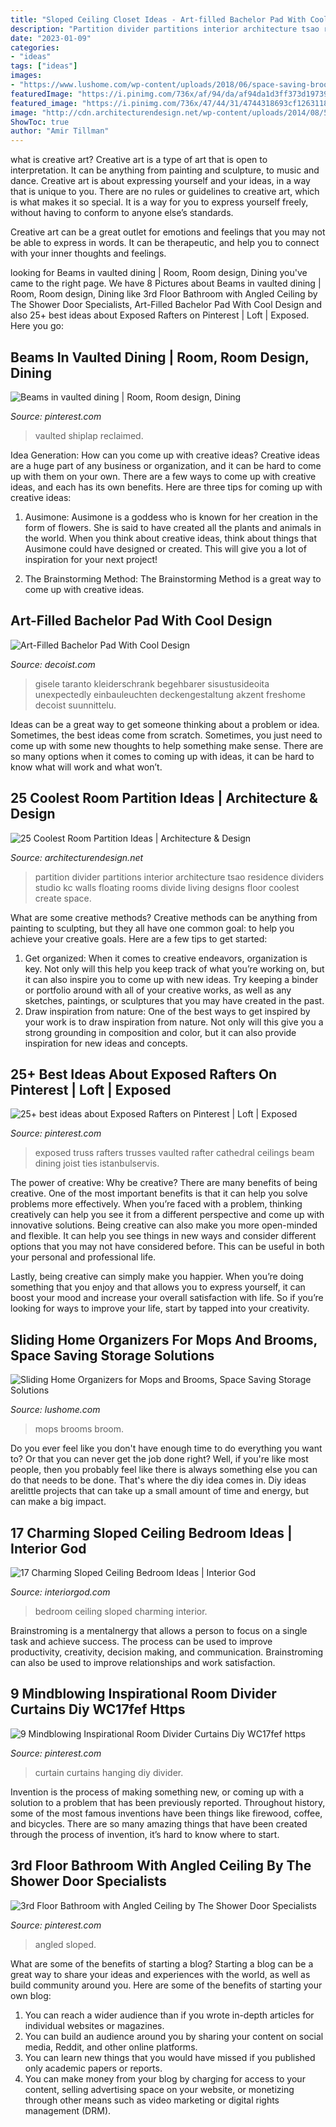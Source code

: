 ```yaml
---
title: "Sloped Ceiling Closet Ideas - Art-filled Bachelor Pad With Cool Design"
description: "Partition divider partitions interior architecture tsao residence dividers studio kc walls floating rooms divide living designs floor coolest create space"
date: "2023-01-09"
categories:
- "ideas"
tags: ["ideas"]
images:
- "https://www.lushome.com/wp-content/uploads/2018/06/space-saving-broom-storage-solutions-2-300x472.jpg"
featuredImage: "https://i.pinimg.com/736x/af/94/da/af94da1d3ff373d1973994848c06b7cd.jpg"
featured_image: "https://i.pinimg.com/736x/47/44/31/4744318693cf1263118f2cdde7507af3.jpg"
image: "http://cdn.architecturendesign.net/wp-content/uploads/2014/08/559.jpg"
ShowToc: true
author: "Amir Tillman"
---
```



what is creative art?
Creative art is a type of art that is open to interpretation. It can be anything from painting and sculpture, to music and dance. Creative art is about expressing yourself and your ideas, in a way that is unique to you.
There are no rules or guidelines to creative art, which is what makes it so special. It is a way for you to express yourself freely, without having to conform to anyone else’s standards.

Creative art can be a great outlet for emotions and feelings that you may not be able to express in words. It can be therapeutic, and help you to connect with your inner thoughts and feelings.

	

		
looking for Beams in vaulted dining | Room, Room design, Dining you've came to the right page. We have 8 Pictures about Beams in vaulted dining | Room, Room design, Dining like 3rd Floor Bathroom with Angled Ceiling by The Shower Door Specialists, Art-Filled Bachelor Pad With Cool Design and also 25+ best ideas about Exposed Rafters on Pinterest | Loft | Exposed. Here you go:
		
    
## Beams In Vaulted Dining | Room, Room Design, Dining

<img loading=lazy src="https://i.pinimg.com/736x/1b/40/14/1b4014f17de9ef62e7f68dd89f6658ab.jpg" onerror="this.onerror=null;this.src='https://tse3.mm.bing.net/th?id=OIP.KeP1GMKxIl7tR_cl1JnMXgHaJ3&amp;pid=15.1';" alt="Beams in vaulted dining | Room, Room design, Dining">

_Source: pinterest.com_

>vaulted shiplap reclaimed. 

	

Idea Generation: How can you come up with creative ideas?
Creative ideas are a huge part of any business or organization, and it can be hard to come up with them on your own. There are a few ways to come up with creative ideas, and each has its own benefits. Here are three tips for coming up with creative ideas:
1. Ausimone: Ausimone is a goddess who is known for her creation in the form of flowers. She is said to have created all the plants and animals in the world. When you think about creative ideas, think about things that Ausimone could have designed or created. This will give you a lot of inspiration for your next project!

2. The Brainstorming Method: The Brainstorming Method is a great way to come up with creative ideas.

    
## Art-Filled Bachelor Pad With Cool Design

<img loading=lazy src="https://cdn.decoist.com/wp-content/uploads/2013/12/walk-in-closet-design-idea.jpg" onerror="this.onerror=null;this.src='https://tse3.mm.bing.net/th?id=OIP.oxgXZizHRXqPR-qzDI0JwwHaLH&amp;pid=15.1';" alt="Art-Filled Bachelor Pad With Cool Design">

_Source: decoist.com_

>gisele taranto kleiderschrank begehbarer sisustusideoita unexpectedly einbauleuchten deckengestaltung akzent freshome decoist suunnittelu. 

	

Ideas can be a great way to get someone thinking about a problem or idea. Sometimes, the best ideas come from scratch. Sometimes, you just need to come up with some new thoughts to help something make sense. There are so many options when it comes to coming up with ideas, it can be hard to know what will work and what won’t.

    
## 25 Coolest Room Partition Ideas | Architecture &amp; Design

<img loading=lazy src="http://cdn.architecturendesign.net/wp-content/uploads/2014/08/559.jpg" onerror="this.onerror=null;this.src='https://tse2.mm.bing.net/th?id=OIP.ezvH4qoRj1glBCBnrbwgYgHaLH&amp;pid=15.1';" alt="25 Coolest Room Partition Ideas | Architecture &amp; Design">

_Source: architecturendesign.net_

>partition divider partitions interior architecture tsao residence dividers studio kc walls floating rooms divide living designs floor coolest create space. 

	

What are some creative methods?
Creative methods can be anything from painting to sculpting, but they all have one common goal: to help you achieve your creative goals. Here are a few tips to get started: 
1. Get organized: When it comes to creative endeavors, organization is key. Not only will this help you keep track of what you’re working on, but it can also inspire you to come up with new ideas. Try keeping a binder or portfolio around with all of your creative works, as well as any sketches, paintings, or sculptures that you may have created in the past. 
2. Draw inspiration from nature: One of the best ways to get inspired by your work is to draw inspiration from nature. Not only will this give you a strong grounding in composition and color, but it can also provide inspiration for new ideas and concepts.

    
## 25+ Best Ideas About Exposed Rafters On Pinterest | Loft | Exposed

<img loading=lazy src="https://i.pinimg.com/736x/e3/56/ec/e356ec4006c120689b8f018c061b1856.jpg" onerror="this.onerror=null;this.src='https://tse3.mm.bing.net/th?id=OIP.stD1uy2Gbgnwd1C6kU7TuwHaLH&amp;pid=15.1';" alt="25+ best ideas about Exposed Rafters on Pinterest | Loft | Exposed">

_Source: pinterest.com_

>exposed truss rafters trusses vaulted rafter cathedral ceilings beam dining joist ties istanbulservis. 

	

The power of creative: Why be creative?
There are many benefits of being creative. One of the most important benefits is that it can help you solve problems more effectively. When you’re faced with a problem, thinking creatively can help you see it from a different perspective and come up with innovative solutions.
Being creative can also make you more open-minded and flexible. It can help you see things in new ways and consider different options that you may not have considered before. This can be useful in both your personal and professional life.

Lastly, being creative can simply make you happier. When you’re doing something that you enjoy and that allows you to express yourself, it can boost your mood and increase your overall satisfaction with life. So if you’re looking for ways to improve your life, start by tapped into your creativity.

    
## Sliding Home Organizers For Mops And Brooms, Space Saving Storage Solutions

<img loading=lazy src="https://www.lushome.com/wp-content/uploads/2018/06/space-saving-broom-storage-solutions-2-300x472.jpg" onerror="this.onerror=null;this.src='https://tse1.mm.bing.net/th?id=OIP.0BxguaYiXrkvRDTcyykwtgAAAA&amp;pid=15.1';" alt="Sliding Home Organizers for Mops and Brooms, Space Saving Storage Solutions">

_Source: lushome.com_

>mops brooms broom. 

	

Do you ever feel like you don't have enough time to do everything you want to? Or that you can never get the job done right? Well, if you're like most people, then you probably feel like there is always something else you can do that needs to be done. That's where the diy idea comes in. Diy ideas arelittle projects that can take up a small amount of time and energy, but can make a big impact.

    
## 17 Charming Sloped Ceiling Bedroom Ideas | Interior God

<img loading=lazy src="http://interiorgod.com/wp-content/uploads/2016/07/Charming-Sloped-Ceiling-Bedroom.jpg" onerror="this.onerror=null;this.src='https://tse1.mm.bing.net/th?id=OIP.VC7YHGAApaw0r5kh-il3vwHaLH&amp;pid=15.1';" alt="17 Charming Sloped Ceiling Bedroom Ideas | Interior God">

_Source: interiorgod.com_

>bedroom ceiling sloped charming interior. 

	

Brainstroming is a mentalnergy that allows a person to focus on a single task and achieve success. The process can be used to improve productivity, creativity, decision making, and communication. Brainstroming can also be used to improve relationships and work satisfaction.

    
## 9 Mindblowing Inspirational Room Divider Curtains Diy WC17fef Https

<img loading=lazy src="https://i.pinimg.com/736x/af/94/da/af94da1d3ff373d1973994848c06b7cd.jpg" onerror="this.onerror=null;this.src='https://tse4.mm.bing.net/th?id=OIP.0ub0CV8dlGcyvmnTzft2rwHaJ3&amp;pid=15.1';" alt="9 Mindblowing Inspirational Room Divider Curtains Diy WC17fef https">

_Source: pinterest.com_

>curtain curtains hanging diy divider. 

	

Invention is the process of making something new, or coming up with a solution to a problem that has been previously reported. Throughout history, some of the most famous inventions have been things like firewood, coffee, and bicycles. There are so many amazing things that have been created through the process of invention, it’s hard to know where to start.

    
## 3rd Floor Bathroom With Angled Ceiling By The Shower Door Specialists

<img loading=lazy src="https://i.pinimg.com/736x/47/44/31/4744318693cf1263118f2cdde7507af3.jpg" onerror="this.onerror=null;this.src='https://tse2.mm.bing.net/th?id=OIP.WsxI8qeAGSr7KhhvyFE72QHaKr&amp;pid=15.1';" alt="3rd Floor Bathroom with Angled Ceiling by The Shower Door Specialists">

_Source: pinterest.com_

>angled sloped. 

	

What are some of the benefits of starting a blog?
Starting a blog can be a great way to share your ideas and experiences with the world, as well as build community around you. Here are some of the benefits of starting your own blog: 
1. You can reach a wider audience than if you wrote in-depth articles for individual websites or magazines. 
2. You can build an audience around you by sharing your content on social media, Reddit, and other online platforms. 
3. You can learn new things that you would have missed if you published only academic papers or reports. 
4. You can make money from your blog by charging for access to your content, selling advertising space on your website, or monetizing through other means such as video marketing or digital rights management (DRM).

